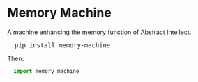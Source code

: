 # Memory Machine
A machine enhancing the memory function of Abstract Intellect.
<pre>
  pip install memory-machine
</pre>
Then:
```Python
  import memory_machine
```